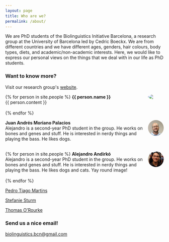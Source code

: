 ```yaml
---
layout: page
title: Who are we?
permalink: /about/
---
```


We are PhD students of the Biolinguistics Initiative Barcelona, a research group at the University of Barcelona led by Cedric Boeckx. We are from different countries and we have different ages, genders, hair colours, body types, diets, and academic/non-academic interests. Here, we would like to express our personal views on the things that we deal with in our life as PhD students.

### Want to know more?

Visit our research group's [website](http://bioling.ub.edu).

{% for person in site.people %}
<img src="{{ person.photo }}" align="right" width="10%" style="border-radius: 50%"> <b> {{ person.name }} </b><a href="https://twitter.com/{{ person.twitter }}" target="_blank"><i class="fab fa-twitter"></i></a> <br> {{ person.content }}
<br> <br>
{% endfor %}


<img src="/images/juan.jpg" align="right" width="10%" style="border-radius: 50%"> <b> Juan Andrés Moriano Palacios </b><a href="https://twitter.com/juanandres_mp" target="_blank"><i class="fab fa-twitter"></i></a> <br> Alejandro is a second-year PhD student in the group. He works on bones and genes and stuff. He is interested in nerdy things and playing the bass. He likes dogs. 
<br> <br>

{% for person in site.people %}
<img src="/images/alejandro.jpg" align="right" width="10%" style="border-radius: 50%"> <b> Alejandro Andirkó </b><a href="https://twitter.com/AGMAndirko" target="_blank"><i class="fab fa-twitter"></i></a> <br> Alejandro is a second-year PhD student in the group. He works on bones and genes and stuff. He is interested in nerdy things and playing the bass. He likes dogs and cats. Yay round image!
<br> <br>
{% endfor %}

[Pedro Tiago Martins](https://twitter.com/ptsgmartins)

[Stefanie Sturm](https://twitter.com/sturm_steffi)

[Thomas O'Rourke](https://twitter.com/Thomas_ORourke)

### Send us a nice email!

[biolinguistics.bcn@gmail.com](mailto:biolinguistics.bcn@gmail.com)

